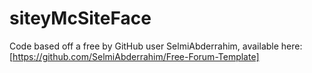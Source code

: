 # siteyMcSiteFace

Code based off a free  by GitHub user SelmiAbderrahim, available here:
[https://github.com/SelmiAbderrahim/Free-Forum-Template]
